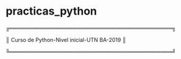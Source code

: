 # practicas_python
╔═══════════════════════════════════════════╗

║ Curso de Python-Nivel inicial-UTN BA-2019 ║

╚═══════════════════════════════════════════╝
